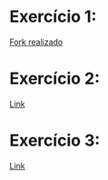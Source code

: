 # Exercício 1:

[Fork realizado](https://github.com/ms-cmy/web-project-uerj)

# Exercício 2:

[Link](aula_2_exercicios/exercicio.ipynb)

# Exercício 3:

[Link](aula_3_exercicios/exercicios.ipynb)

